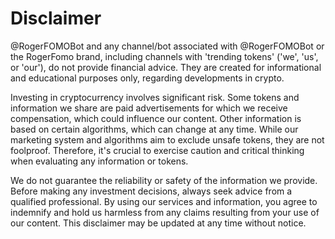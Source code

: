 # Disclaimer

@RogerFOMOBot and any channel/bot associated with @RogerFOMOBot or the RogerFomo brand, including channels with 'trending tokens' ('we', 'us', or 'our'), do not provide financial advice. They are created for informational and educational purposes only, regarding developments in crypto.

&#x20;Investing in cryptocurrency involves significant risk. Some tokens and information we share are paid advertisements for which we receive compensation, which could influence our content. Other information is based on certain algorithms, which can change at any time. While our marketing system and algorithms aim to exclude unsafe tokens, they are not foolproof. Therefore, it's crucial to exercise caution and critical thinking when evaluating any information or tokens.

We do not guarantee the reliability or safety of the information we provide. Before making any investment decisions, always seek advice from a qualified professional. By using our services and information, you agree to indemnify and hold us harmless from any claims resulting from your use of our content. This disclaimer may be updated at any time without notice.
